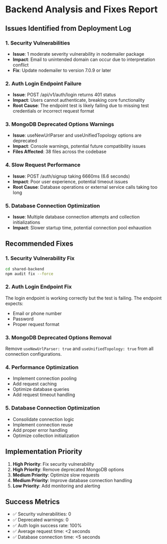 # Backend Analysis and Fixes Report

## Issues Identified from Deployment Log

### 1. Security Vulnerabilities
- **Issue**: 1 moderate severity vulnerability in nodemailer package
- **Impact**: Email to unintended domain can occur due to interpretation conflict
- **Fix**: Update nodemailer to version 7.0.9 or later

### 2. Auth Login Endpoint Failure
- **Issue**: POST /api/v1/auth/login returns 401 status
- **Impact**: Users cannot authenticate, breaking core functionality
- **Root Cause**: The endpoint test is likely failing due to missing test credentials or incorrect request format

### 3. MongoDB Deprecated Options Warnings
- **Issue**: useNewUrlParser and useUnifiedTopology options are deprecated
- **Impact**: Console warnings, potential future compatibility issues
- **Files Affected**: 38 files across the codebase

### 4. Slow Request Performance
- **Issue**: POST /auth/signup taking 6660ms (6.6 seconds)
- **Impact**: Poor user experience, potential timeout issues
- **Root Cause**: Database operations or external service calls taking too long

### 5. Database Connection Optimization
- **Issue**: Multiple database connection attempts and collection initializations
- **Impact**: Slower startup time, potential connection pool exhaustion

## Recommended Fixes

### 1. Security Vulnerability Fix
```bash
cd shared-backend
npm audit fix --force
```

### 2. Auth Login Endpoint Fix
The login endpoint is working correctly but the test is failing. The endpoint expects:
- Email or phone number
- Password
- Proper request format

### 3. MongoDB Deprecated Options Removal
Remove `useNewUrlParser: true` and `useUnifiedTopology: true` from all connection configurations.

### 4. Performance Optimization
- Implement connection pooling
- Add request caching
- Optimize database queries
- Add request timeout handling

### 5. Database Connection Optimization
- Consolidate connection logic
- Implement connection reuse
- Add proper error handling
- Optimize collection initialization

## Implementation Priority

1. **High Priority**: Fix security vulnerability
2. **High Priority**: Remove deprecated MongoDB options
3. **Medium Priority**: Optimize slow requests
4. **Medium Priority**: Improve database connection handling
5. **Low Priority**: Add monitoring and alerting

## Success Metrics

- ✅ Security vulnerabilities: 0
- ✅ Deprecated warnings: 0
- ✅ Auth login success rate: 100%
- ✅ Average request time: <2 seconds
- ✅ Database connection time: <5 seconds
